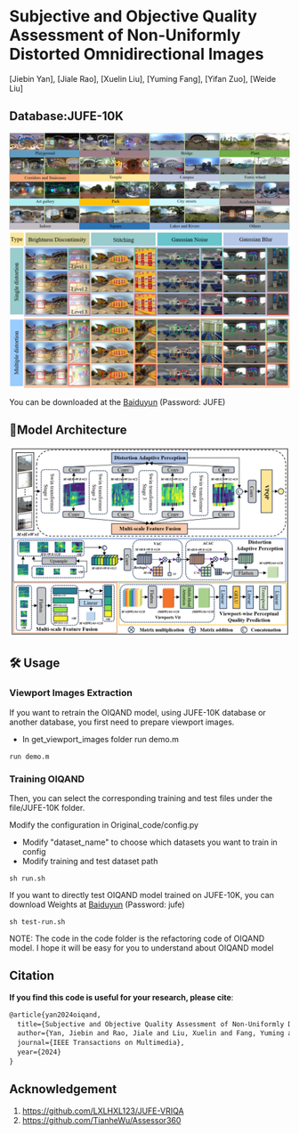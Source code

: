 # Subjective and Objective Quality Assessment of Non-Uniformly Distorted Omnidirectional Images
[Jiebin Yan], [Jiale Rao], [Xuelin Liu], [Yuming Fang], [Yifan Zuo],  [Weide Liu]

## Database:JUFE-10K
![image.png](images/database.jpg)
![image.png](images/dis_type.png)

You can be downloaded at the [Baiduyun](https://pan.baidu.com/s/1eL1yee3wISC1QVn4zXnXrw) (Password: JUFE)


## :book:Model Architecture
![image.png](images/model.jpg)


## :hammer_and_wrench: Usage

### Viewport Images Extraction
If you want to retrain the OIQAND model, using JUFE-10K database or another database, you first need to prepare viewport images.

- In get_viewport_images folder run demo.m
```
run demo.m
```
### Training OIQAND
Then, you can select the corresponding training and test files under the file/JUFE-10K folder.

Modify the configuration in Original_code/config.py

- Modify "dataset_name" to choose which datasets you want to train in config
- Modify training and test dataset path

```
sh run.sh
```

If you want to directly test OIQAND model trained on JUFE-10K, you can download Weights at [Baiduyun](https://pan.baidu.com/s/1KeY07G6j5yoWtyREstB7kA?pwd=jufe) (Password: jufe)

```
sh test-run.sh
```

NOTE: The code in the code folder is the refactoring code of OIQAND model. I hope it will be easy for you to understand about OIQAND model


## Citation
**If you find this code is useful for  your research, please cite**:

```latex
@article{yan2024oiqand,
  title={Subjective and Objective Quality Assessment of Non-Uniformly Distorted Omnidirectional Images},
  author={Yan, Jiebin and Rao, Jiale and Liu, Xuelin and Fang, Yuming and Zuo, Yifan and Liu, Weide},
  journal={IEEE Transactions on Multimedia},
  year={2024}
}
```

## Acknowledgement

1. <https://github.com/LXLHXL123/JUFE-VRIQA>
2. <https://github.com/TianheWu/Assessor360>
